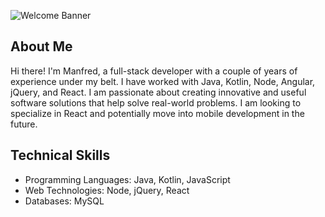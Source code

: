 ![Welcome Banner](https://user-images.githubusercontent.com/12779378/225155438-56b28bd7-1595-4d3e-b35f-6819cc9eaa3d.gif)

## About Me

Hi there! I'm Manfred, a full-stack developer with a couple of years of experience under my belt. I have worked with Java, Kotlin, Node, Angular, jQuery, and React. I am passionate about creating innovative and useful software solutions that help solve real-world problems. I am looking to specialize in React and potentially move into mobile development in the future.

## Technical Skills

- Programming Languages: Java, Kotlin, JavaScript
- Web Technologies: Node, jQuery, React
- Databases: MySQL
